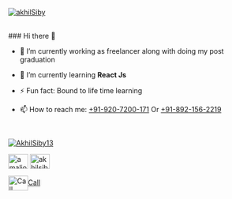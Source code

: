 <p align="left"> <a href="https://github.com/ryo-ma/github-profile-trophy"><img src="https://github-profile-trophy.vercel.app/?username=akhilSiby" alt="akhilSiby" /></a> </p>
<br>
### Hi there 👋

- 🔭 I’m currently working as freelancer along with doing my post graduation

- 🌱 I’m currently learning **React Js**

- ⚡ Fun fact: Bound to life time learning

- 📫 How to reach me: 
<a href="tel:+919207200171" target="blank">+91-920-7200-171</a> Or <a href="tel:+918921562219" target="blank">+91-892-156-2219</a>

<br>
<p align="left"> <a href="https://twitter.com/AkhilSiby13" target="blank"><img src="https://img.shields.io/twitter/follow/AkhilSiby13?logo=twitter&style=for-the-badge" alt="AkhilSiby13" /></a> </p>
<a href="https://twitter.com/amaljoy_258" target="blank"><img align="center" src="https://cdn.jsdelivr.net/npm/simple-icons@3.0.1/icons/twitter.svg" alt="amaljoy_258" height="30" width="40" /></a>
<a href="https://linkedin.com/in/akhilsiby" target="blank"><img align="center" src="https://cdn.jsdelivr.net/npm/simple-icons@3.0.1/icons/linkedin.svg" alt="akhilsiby" height="30" width="40" /></a>

<a href="tel:+919207200171" target="blank"><img align="center" src="https://cdn.jsdelivr.net/npm/simple-icons@3.0.1/icons/phone.svg" alt="Call" height="30" width="40" />Call</a>
